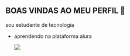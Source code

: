 ## BOAS VINDAS AO MEU PERFIL 🖤

sou estudante de tecnologia  

- aprendendo na plataforma alura

  ![](https://media1.tenor.com/m/qJLAv1a4_MoAAAAC/anxiety-anxiety-inside-out.gif)

